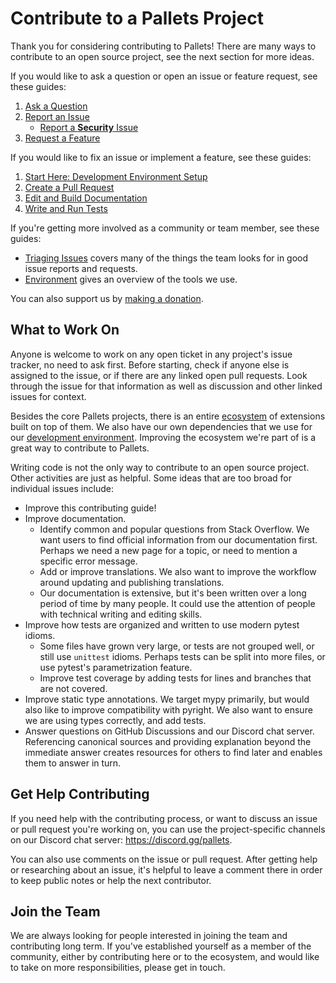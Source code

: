 # Contribute to a Pallets Project

Thank you for considering contributing to Pallets! There are many ways to
contribute to an open source project, see the next section for more ideas.

If you would like to ask a question or open an issue or feature request, see
these guides:

1. [Ask a Question](questions.md)
2. [Report an Issue](issues.md)
    * [Report a **Security** Issue](../security.md)
3. [Request a Feature](features.md)

If you would like to fix an issue or implement a feature, see these guides:

1. [Start Here: Development Environment Setup](setup.md)
2. [Create a Pull Request](pr.md)
3. [Edit and Build Documentation](docs.md)
4. [Write and Run Tests](tests.md)

If you're getting more involved as a community or team member, see these guides:

* [Triaging Issues](triage.md) covers many of the things the team looks for in
  good issue reports and requests.
* [Environment](environment.md) gives an overview of the tools we use.

You can also support us by [making a donation](../donate.md).

## What to Work On

Anyone is welcome to work on any open ticket in any project's issue tracker,
no need to ask first. Before starting, check if anyone else is assigned to the
issue, or if there are any linked open pull requests. Look through the issue for
that information as well as discussion and other linked issues for context.

Besides the core Pallets projects, there is an entire [ecosystem][] of
extensions built on top of them. We also have our own dependencies that we use
for our [development environment][]. Improving the ecosystem we're part of is a
great way to contribute to Pallets.

[ecosystem]: ../ecosystem.md
[development environment]: environment.md

Writing code is not the only way to contribute to an open source project. Other
activities are just as helpful. Some ideas that are too broad for individual
issues include:

* Improve this contributing guide!
* Improve documentation.
    * Identify common and popular questions from Stack Overflow. We want users
      to find official information from our documentation first. Perhaps we need
      a new page for a topic, or need to mention a specific error message.
    * Add or improve translations. We also want to improve the workflow around
      updating and publishing translations.
    * Our documentation is extensive, but it's been written over a long period
      of time by many people. It could use the attention of people with
      technical writing and editing skills.
* Improve how tests are organized and written to use modern pytest idioms.
    * Some files have grown very large, or tests are not grouped well, or still
      use `unittest` idioms. Perhaps tests can be split into more files, or use
      pytest's parametrization feature.
    * Improve test coverage by adding tests for lines and branches that are
      not covered.
* Improve static type annotations. We target mypy primarily, but would also like
  to improve compatibility with pyright. We also want to ensure we are using
  types correctly, and add tests.
* Answer questions on GitHub Discussions and our Discord chat server.
  Referencing canonical sources and providing explanation beyond the immediate
  answer creates resources for others to find later and enables them to answer
  in turn.

## Get Help Contributing

If you need help with the contributing process, or want to discuss an issue or
pull request you're working on, you can use the project-specific channels on
our Discord chat server: https://discord.gg/pallets.

You can also use comments on the issue or pull request. After getting help or
researching about an issue, it's helpful to leave a comment there in order to
keep public notes or help the next contributor.

## Join the Team

We are always looking for people interested in joining the team and contributing
long term. If you've established yourself as a member of the community, either
by contributing here or to the ecosystem, and would like to take on more
responsibilities, please get in touch.
